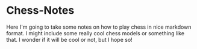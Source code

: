 # Chess-Notes

Here I'm going to take some notes on how to play chess in nice markdown format.
I might include some really cool chess models or something like that.
I wonder if it will be cool or not, but I hope so!
